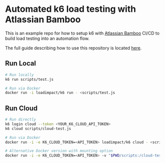 # Automated k6 load testing with Atlassian Bamboo

This is an example repo for how to setup k6 with [Atlassian Bamboo](https://www.atlassian.com/software/bamboo) CI/CD to build load testing into an automation flow.

The full guide describing how to use this repository is located [here](https://blog.loadimpact.com/).

## Run Local

```bash
# Run locally
k6 run scripts/test.js

# Run via Docker
docker run -i loadimpact/k6 run - <scripts/test.js
```

## Run Cloud

```bash
# Run directly
k6 login cloud --token <YOUR_K6_CLOUD_API_TOKEN>
k6 cloud scripts/cloud-test.js

# Run via Docker
docker run -i -e K6_CLOUD_TOKEN=<API_TOKEN> loadimpact/k6 cloud - <scripts/cloud-test.js

# Alternative Docker version with mounting option
docker run -i -e K6_CLOUD_TOKEN=<API_TOKEN> -v "$PWD/scripts:/cloud-test.js" loadimpact/k6 cloud /cloud-test.js
```
